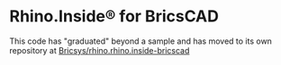 # Rhino.Inside® for BricsCAD

This code has "graduated" beyond a sample and has moved to its own repository at [Bricsys/rhino.rhino.inside-bricscad](https://github.com/Bricsys/rhino.inside-bricscad)

